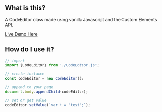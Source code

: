 ## What is this?
A CodeEditor class made using vanilla Javascript and the Custom Elements API.

[Live Demo Here](https://shootTheLuck.github.io/CustomElements/CodeEditor)

## How do I use it?
```javascript
// import
import {CodeEditor} from "./CodeEditor.js";

// create instance
const codeEditor = new CodeEditor();

// append to your page
document.body.appendChild(codeEditor);

// set or get value
codeEditor.setValue(`var t = "test";`);

```
